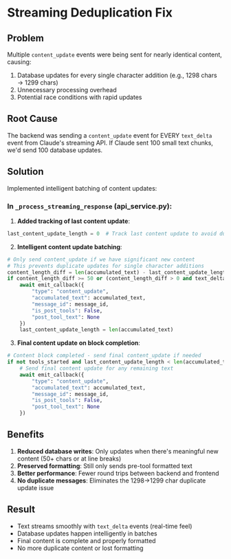 # Streaming Deduplication Fix

## Problem
Multiple `content_update` events were being sent for nearly identical content, causing:
1. Database updates for every single character addition (e.g., 1298 chars → 1299 chars)
2. Unnecessary processing overhead
3. Potential race conditions with rapid updates

## Root Cause
The backend was sending a `content_update` event for EVERY `text_delta` event from Claude's streaming API. If Claude sent 100 small text chunks, we'd send 100 database updates.

## Solution
Implemented intelligent batching of content updates:

### In `_process_streaming_response` (api_service.py):

1. **Added tracking of last content update**:
```python
last_content_update_length = 0  # Track last content update to avoid duplicates
```

2. **Intelligent content update batching**:
```python
# Only send content_update if we have significant new content
# This prevents duplicate updates for single character additions
content_length_diff = len(accumulated_text) - last_content_update_length
if content_length_diff >= 50 or (content_length_diff > 0 and text_delta.endswith('\n')):
    await emit_callback({
        "type": "content_update",
        "accumulated_text": accumulated_text,
        "message_id": message_id,
        "is_post_tools": False,
        "post_tool_text": None
    })
    last_content_update_length = len(accumulated_text)
```

3. **Final content update on block completion**:
```python
# Content block completed - send final content_update if needed
if not tools_started and last_content_update_length < len(accumulated_text):
    # Send final content update for any remaining text
    await emit_callback({
        "type": "content_update",
        "accumulated_text": accumulated_text,
        "message_id": message_id,
        "is_post_tools": False,
        "post_tool_text": None
    })
```

## Benefits
1. **Reduced database writes**: Only updates when there's meaningful new content (50+ chars or at line breaks)
2. **Preserved formatting**: Still only sends pre-tool formatted text
3. **Better performance**: Fewer round trips between backend and frontend
4. **No duplicate messages**: Eliminates the 1298→1299 char duplicate update issue

## Result
- Text streams smoothly with `text_delta` events (real-time feel)
- Database updates happen intelligently in batches
- Final content is complete and properly formatted
- No more duplicate content or lost formatting
